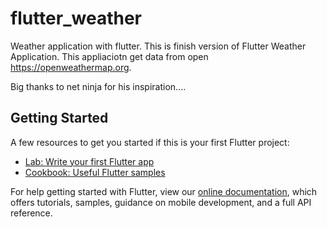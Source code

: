 # flutter_weather

Weather application with flutter. This is finish version of Flutter Weather Application. This appliaciotn get data from open https://openweathermap.org. 

Big thanks to net ninja for his inspiration....

## Getting Started

A few resources to get you started if this is your first Flutter project:

- [Lab: Write your first Flutter app](https://flutter.dev/docs/get-started/codelab)
- [Cookbook: Useful Flutter samples](https://flutter.dev/docs/cookbook)

For help getting started with Flutter, view our
[online documentation](https://flutter.dev/docs), which offers tutorials,
samples, guidance on mobile development, and a full API reference.

